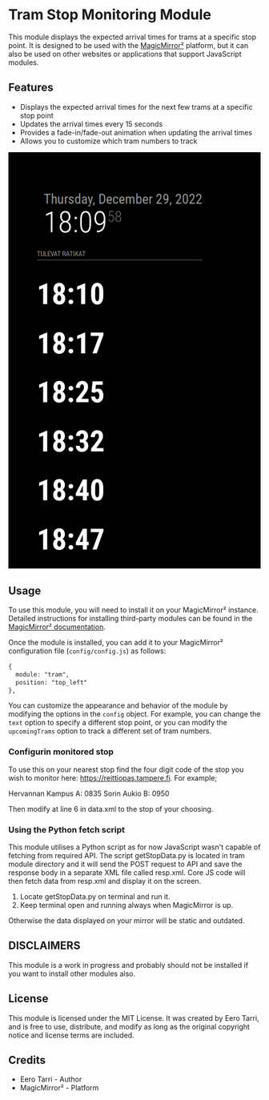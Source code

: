 # Tram Stop Monitoring Module

This module displays the expected arrival times for trams at a specific stop point. It is designed to be used with the [MagicMirror²](https://magicmirror.builders/) platform, but it can also be used on other websites or applications that support JavaScript modules.

## Features

- Displays the expected arrival times for the next few trams at a specific stop point
- Updates the arrival times every 15 seconds
- Provides a fade-in/fade-out animation when updating the arrival times
- Allows you to customize which tram numbers to track

![Demo picture of tram schedule](/modules/default/tram/image.png)

## Usage

To use this module, you will need to install it on your MagicMirror² instance. Detailed instructions for installing third-party modules can be found in the [MagicMirror² documentation](https://docs.magicmirror.builders/).

Once the module is installed, you can add it to your MagicMirror² configuration file (`config/config.js`) as follows:

```JS
{
  module: "tram",
  position: "top_left"
},
```

You can customize the appearance and behavior of the module by modifying the options in the `config` object. For example, you can change the `text` option to specify a different stop point, or you can modify the `upcomingTrams` option to track a different set of tram numbers.

### Configurin monitored stop

To use this on your nearest stop find the four digit code of the stop you wish to monitor here: https://reittiopas.tampere.fi.
For example;

Hervannan Kampus A: 0835
Sorin Aukio B: 0950

Then modify <MonitoringRef> at line 6 in data.xml to the stop of your choosing.

### Using the Python fetch script

This module utilises a Python script as for now JavaScript wasn't capable of fetching from required API. The script getStopData.py is located in tram module directory and it will send the POST request to API and save the response body in a separate XML file called resp.xml. Core JS code will then fetch data from resp.xml and display it on the screen.
1. Locate getStopData.py on terminal and run it.
2. Keep terminal open and running always when MagicMirror is up.

Otherwise the data displayed on your mirror will be static and outdated.

## DISCLAIMERS

This module is a work in progress and probably should not be installed if you want to install other modules also.

## License

This module is licensed under the MIT License. It was created by Eero Tarri, and is free to use, distribute, and modify as long as the original copyright notice and license terms are included.

## Credits

- Eero Tarri - Author
- MagicMirror² - Platform
